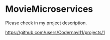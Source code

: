 # MovieMicroservices
Please check in my project description.

https://github.com/users/Codernavi11/projects/1
